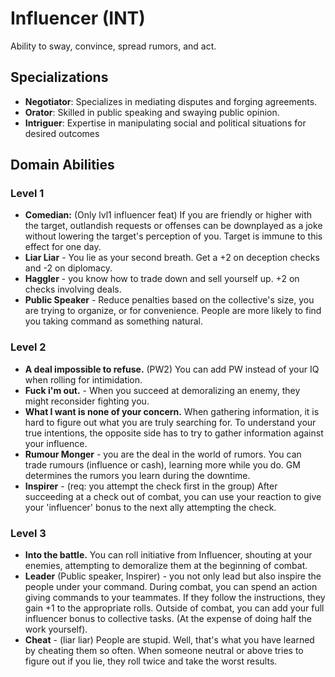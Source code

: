 # Influencer (INT)

Ability to sway, convince, spread rumors, and act.

## Specializations

- **Negotiator**: Specializes in mediating disputes and forging agreements.
- **Orator**: Skilled in public speaking and swaying public opinion.
- **Intriguer**: Expertise in manipulating social and political situations for desired outcomes

## Domain Abilities

### Level 1

- **Comedian:** (Only lvl1 influencer feat) If you are friendly or higher with the target, outlandish requests or offenses can be downplayed as a joke without lowering the target's perception of you. Target is immune to this effect for one day.
- **Liar Liar** - You lie as your second breath. Get a +2 on deception checks and -2 on diplomacy.
- **Haggler** - you know how to trade down and sell yourself up. +2 on checks involving deals.
- **Public Speaker** - Reduce penalties based on the collective's size, you are trying to organize, or for convenience. People are more likely to find you taking command as something natural.

### Level 2

- **A deal impossible to refuse.** (PW2) You can add PW instead of your IQ when rolling for intimidation.
- **Fuck i'm out.** - When you succeed at demoralizing an enemy, they might reconsider fighting you.
- **What I want is none of your concern.** When gathering information, it is hard to figure out what you are truly searching for. To understand your true intentions, the opposite side has to try to gather information against your influence.
- **Rumour Monger** - you are the deal in the world of rumors. You can trade rumours (influence or cash), learning more while you do. GM determines the rumors you learn during the downtime.
- **Inspirer** - (req: you attempt the check first in the group) After succeeding at a check out of combat, you can use your reaction to give your 'influencer' bonus to the next ally attempting the check.

### Level 3

- **Into the battle.** You can roll initiative from Influencer, shouting at your enemies, attempting to demoralize them at the beginning of combat.
- **Leader** (Public speaker, Inspirer) - you not only lead but also inspire the people under your command. During combat, you can spend an action giving commands to your teammates. If they follow the instructions, they gain +1 to the appropriate rolls. Outside of combat, you can add your full influencer bonus to collective tasks. (At the expense of doing half the work yourself).
- **Cheat** - (liar liar) People are stupid. Well, that's what you have learned by cheating them so often. When someone neutral or above tries to figure out if you lie, they roll twice and take the worst results.